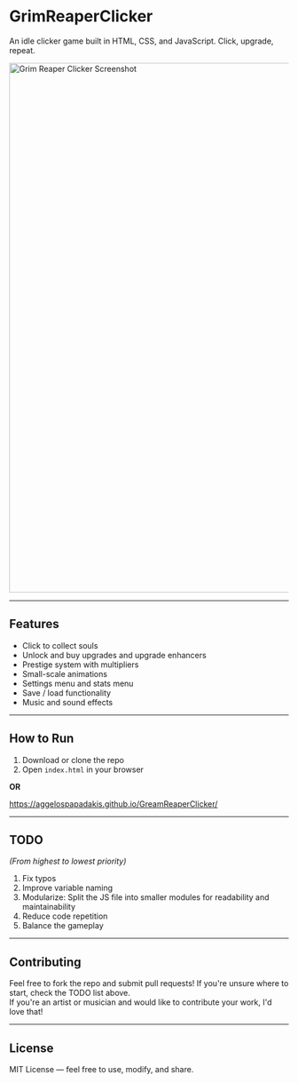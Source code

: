 # GrimReaperClicker

An idle clicker game built in HTML, CSS, and JavaScript. Click, upgrade, repeat.

<img width="1919" height="954" alt="Grim Reaper Clicker Screenshot" src="https://github.com/user-attachments/assets/02c163e4-126b-41c8-8e87-bb35398edaa8" />


---

## Features

- Click to collect souls
- Unlock and buy upgrades and upgrade enhancers
- Prestige system with multipliers
- Small-scale animations
- Settings menu and stats menu
- Save / load functionality
- Music and sound effects

---

## How to Run

1. Download or clone the repo
2. Open `index.html` in your browser

**OR**

https://aggelospapadakis.github.io/GreamReaperClicker/

---

## TODO

*(From highest to lowest priority)*

1. Fix typos
2. Improve variable naming
3. Modularize: Split the JS file into smaller modules for readability and maintainability
4. Reduce code repetition
5. Balance the gameplay

---

## Contributing

Feel free to fork the repo and submit pull requests! If you're unsure where to start, check the TODO list above.  
If you're an artist or musician and would like to contribute your work, I'd love that!

---

## License

MIT License — feel free to use, modify, and share.
